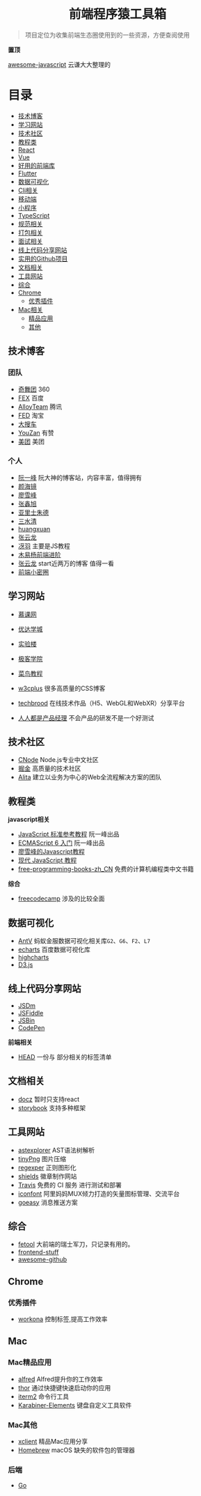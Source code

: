 <h1 align="center">前端程序猿工具箱</h1>

> 项目定位为收集前端生态圈使用到的一些资源，方便查阅使用

**置顶**

[awesome-javascript](https://github.com/sorrycc/awesome-javascript) 云谦大大整理的

# 目录
- [技术博客](#技术博客)
- [学习网站](#学习网站)
- [技术社区](#技术社区)
- [教程类](#教程类)
- [React](./React.md)
- [Vue](./Vue.md)
- [好用的前端库](./Library.md)
- [Flutter](./Flutter.md)
- [数据可视化](#数据可视化)
- [Cli相关](./Cli.md)
- [移动端](./Mobile.md)
- [小程序](./MiniProgram.md)
- [TypeScript](./Typescript.md)
- [规范相关](./Lint.md)
- [打包相关](./Bundler.md)
- [面试相关](https://github.com/wangxingkang/frontend-interview-question)
- [线上代码分享网站](#线上代码分享网站)
- [实用的Github项目](./GithubProject.md)
- [文档相关](#文档相关)
- [工具网站](#工具网站)
- [综合](#综合)
- [Chrome](#Chrome)
  - [优秀插件](#优秀插件)
- [Mac相关](#Mac)
  - [精品应用](#Mac精品应用)
  - [其他](#Mac其他)

## 技术博客

### 团队

* [奇舞团](https://75team.com) 360
* [FEX](http://fex.baidu.com) 百度
* [AlloyTeam](http://www.alloyteam.com) 腾讯
* [FED](http://taobaofed.org) 淘宝
* [大搜车](http://f2e.souche.com/blog/)
* [YouZan](https://tech.youzan.com/tag/front-end) 有赞
* [美团](https://tech.meituan.com) 美团

### 个人

* [阮一峰](http://www.ruanyifeng.com) 阮大神的博客站，内容丰富，值得拥有
* [颜海镜](https://yanhaijing.com)
* [廖雪峰](https://www.liaoxuefeng.com)
* [张鑫旭](https://www.zhangxinxu.com)
* [亚里士朱德](https://yalishizhude.github.io/)
* [三水清](https://js8.in/)
* [huangxuan](https://huangxuan.me/)
* [张云龙](https://github.com/fouber/blog)
* [冴羽](https://github.com/mqyqingfeng/Blog) 主要是JS教程
* [木易杨前端进阶](https://muyiy.vip/)
* [张云龙](https://github.com/fouber/blog) start近两万的博客 值得一看
* [前端小密圈](https://github.com/jawil/blog) 

## 学习网站

* [慕课网](https://www.imooc.com)
* [优达学城](https://cn.udacity.com)
* [实验楼](https://www.shiyanlou.com)
* [极客学院](http://www.jikexueyuan.com)
* [菜鸟教程](https://www.runoob.com)
* [w3cplus](https://www.w3cplus.com) 很多高质量的CSS博客
* [techbrood](https://www.techbrood.com/) 在线技术作品（H5、WebGL和WebXR）分享平台

* [人人都是产品经理](http://www.woshipm.com) 不会产品的研发不是一个好测试

## 技术社区

* [CNode](https://cnodejs.org/) Node.js专业中文社区
* [掘金](https://juejin.im) 高质量的技术社区
* [Alita](https://github.com/alitajs) 建立以业务为中心的Web全流程解决方案的团队 

## 教程类

**javascript相关**
 
* [JavaScript 标准参考教程](http://javascript.ruanyifeng.com) 阮一峰出品
* [ECMAScript 6 入门](http://es6.ruanyifeng.com) 阮一峰出品
* [廖雪峰的Javascript教程](https://www.liaoxuefeng.com/wiki/001434446689867b27157e896e74d51a89c25cc8b43bdb3000)
* [现代 JavaScript 教程](https://zh.javascript.info)
* [free-programming-books-zh_CN](https://github.com/justjavac/free-programming-books-zh_CN) 免费的计算机编程类中文书籍

**综合**

* [freecodecamp](https://www.freecodecamp.org/) 涉及的比较全面

## 数据可视化

* [AntV](https://antv.alipay.com/zh-cn/index.html) 蚂蚁金服数据可视化相关库`G2`、`G6`、`F2`、`L7`
* [echarts](https://echarts.baidu.com) 百度数据可视化库
* [highcharts](https://www.highcharts.com.cn/products/highcharts) 
* [D3.js](https://d3js.org)

## 线上代码分享网站

* [JSDm](http://jsdm.com)
* [JSFiddle](https://jsfiddle.net)
* [JSBin](http://jsbin.com)
* [CodePen](https://codepen.io)

**前端相关**

* [HEAD](https://github.com/joshbuchea/HEAD) 一份与 <head> 部分相关的标签清单

## 文档相关

* [docz](https://www.docz.site/) 暂时只支持react
* [storybook](https://github.com/storybooks/storybook) 支持多种框架

## 工具网站

* [astexplorer](https://astexplorer.net/) AST语法树解析
* [tinyPng](https://tinypng.com/) 图片压缩
* [regexper](https://regexper.com/) 正则图形化
* [shields](https://shields.io) 徽章制作网站
* [Travis](https://travis-ci.org/) 免费的 CI 服务 进行测试和部署
* [iconfont](https://www.iconfont.cn) 阿里妈妈MUX倾力打造的矢量图标管理、交流平台
* [goeasy](http://www.goeasy.io/cn/home) 消息推送方案

## 综合

* [fetool](https://github.com/nieweidong/fetool) 大前端的瑞士军刀，只记录有用的。
* [frontend-stuff](https://github.com/moklick/frontend-stuff)
* [awesome-github](https://github.com/AntBranch/awesome-github)

## Chrome

### 优秀插件

* [workona](https://workona.com) 控制标签,提高工作效率

## Mac

### Mac精品应用

* [alfred](https://www.alfredapp.com/) Alfred提升你的工作效率
* [thor](https://itunes.apple.com/cn/app/thor/id1120999687?mt=12) 通过快捷键快速启动你的应用
* [iterm2](https://www.iterm2.com/) 命令行工具
* [Karabiner-Elements](https://github.com/tekezo/Karabiner-Elements) 键盘自定义工具软件

### Mac其他

* [xclient](https://xclient.info/) 精品Mac应用分享
* [Homebrew](https://brew.sh/index_zh-cn.html) macOS 缺失的软件包的管理器

### 后端

* [Go](./Go.md)
